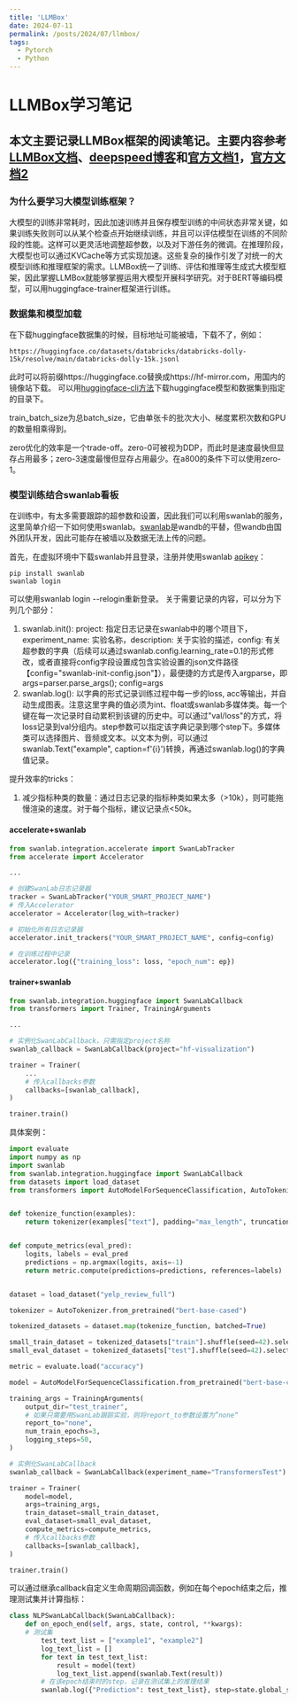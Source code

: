 ```yaml
---
title: 'LLMBox'
date: 2024-07-11
permalink: /posts/2024/07/llmbox/
tags:
  - Pytorch
  - Python
---
```

# LLMBox学习笔记

## 本文主要记录LLMBox框架的阅读笔记。主要内容参考[LLMBox文档](https://github.com/RUCAIBox/LLMBox)、[deepspeed博客](https://github.com/bobo0810/LearnDeepSpeed)和[官方文档1](https://github.com/microsoft/DeepSpeed/blob/master/blogs/deepspeed-ucp/chinese/README.md)，[官方文档2](https://www.deepspeed.ai/getting-started/)


### 为什么要学习大模型训练框架？

大模型的训练非常耗时，因此加速训练并且保存模型训练的中间状态非常关键，如果训练失败则可以从某个检查点开始继续训练，并且可以评估模型在训练的不同阶段的性能。这样可以更灵活地调整超参数，以及对下游任务的微调。在推理阶段，大模型也可以通过KVCache等方式实现加速。这些复杂的操作引发了对统一的大模型训练和推理框架的需求。LLMBox统一了训练、评估和推理等生成式大模型框架，因此掌握LLMBox就能够掌握运用大模型开展科学研究。对于BERT等编码模型，可以用huggingface-trainer框架进行训练。

### 数据集和模型加载
在下载huggingface数据集的时候，目标地址可能被墙，下载不了，例如：
```shell
https://huggingface.co/datasets/databricks/databricks-dolly-15k/resolve/main/databricks-dolly-15k.jsonl
```
此时可以将前缀https://huggingface.co替换成https://hf-mirror.com，用国内的镜像站下载。
可以用[huggingface-cli方法](https://hf-mirror.com/)下载huggingface模型和数据集到指定的目录下。

















train_batch_size为总batch_size，它由单张卡的批次大小、梯度累积次数和GPU的数量相乘得到。

zero优化的效率是一个trade-off。zero-0可被视为DDP，而此时是速度最快但显存占用最多；zero-3速度最慢但显存占用最少。在a800的条件下可以使用zero-1。

### 模型训练结合swanlab看板

在训练中，有太多需要跟踪的超参数和设置，因此我们可以利用swanlab的服务，这里简单介绍一下如何使用swanlab。[swanlab](https://swanlab.cn/)是wandb的平替，但wandb由国外团队开发，因此可能存在被墙以及数据无法上传的问题。

首先，在虚拟环境中下载swanlab并且登录，注册并使用swanlab [apikey](https://swanlab.cn/settings)：
```shell
pip install swanlab
swanlab login
```
可以使用swanlab login --relogin重新登录。
关于需要记录的内容，可以分为下列几个部分：
1. swanlab.init(): project: 指定日志记录在swanlab中的哪个项目下，experiment_name: 实验名称，description: 关于实验的描述，config: 有关超参数的字典（后续可以通过swanlab.config.learning_rate=0.1的形式修改，或者直接将config字段设置成包含实验设置的json文件路径【config="swanlab-init-config.json"】），最便捷的方式是传入argparse，即args=parser.parse_args(); config=args 
2. swanlab.log(): 以字典的形式记录训练过程中每一步的loss, acc等输出，并自动生成图表。注意这里字典的值必须为int、float或swanlab多媒体类。每一个键在每一次记录时自动累积到该键的历史中。可以通过"val/loss"的方式，将loss记录到val分组内。step参数可以指定该字典记录到哪个step下。多媒体类可以选择图片、音频或文本。以文本为例，可以通过swanlab.Text("example", caption=f'{i}')转换，再通过swanlab.log()的字典值记录。

提升效率的tricks：
1. 减少指标种类的数量：通过日志记录的指标种类如果太多（>10k），则可能拖慢渲染的速度。对于每个指标，建议记录点<50k。

#### accelerate+swanlab

```python
from swanlab.integration.accelerate import SwanLabTracker
from accelerate import Accelerator

...

# 创建SwanLab日志记录器
tracker = SwanLabTracker("YOUR_SMART_PROJECT_NAME")
# 传入Accelerator
accelerator = Accelerator(log_with=tracker)

# 初始化所有日志记录器
accelerator.init_trackers("YOUR_SMART_PROJECT_NAME", config=config)

# 在训练过程中记录
accelerator.log({"training_loss": loss, "epoch_num": ep})
```

#### trainer+swanlab
```python
from swanlab.integration.huggingface import SwanLabCallback
from transformers import Trainer, TrainingArguments

...

# 实例化SwanLabCallback，只需指定project名称
swanlab_callback = SwanLabCallback(project="hf-visualization")

trainer = Trainer(
    ...
    # 传入callbacks参数
    callbacks=[swanlab_callback],
)

trainer.train()
```
具体案例：
```python
import evaluate
import numpy as np
import swanlab
from swanlab.integration.huggingface import SwanLabCallback
from datasets import load_dataset
from transformers import AutoModelForSequenceClassification, AutoTokenizer, Trainer, TrainingArguments


def tokenize_function(examples):
    return tokenizer(examples["text"], padding="max_length", truncation=True)


def compute_metrics(eval_pred):
    logits, labels = eval_pred
    predictions = np.argmax(logits, axis=-1)
    return metric.compute(predictions=predictions, references=labels)


dataset = load_dataset("yelp_review_full")

tokenizer = AutoTokenizer.from_pretrained("bert-base-cased")

tokenized_datasets = dataset.map(tokenize_function, batched=True)

small_train_dataset = tokenized_datasets["train"].shuffle(seed=42).select(range(1000))
small_eval_dataset = tokenized_datasets["test"].shuffle(seed=42).select(range(1000))

metric = evaluate.load("accuracy")

model = AutoModelForSequenceClassification.from_pretrained("bert-base-cased", num_labels=5)

training_args = TrainingArguments(
    output_dir="test_trainer",
    # 如果只需要用SwanLab跟踪实验，则将report_to参数设置为”none“
    report_to="none",
    num_train_epochs=3,
    logging_steps=50,
)

# 实例化SwanLabCallback
swanlab_callback = SwanLabCallback(experiment_name="TransformersTest")

trainer = Trainer(
    model=model,
    args=training_args,
    train_dataset=small_train_dataset,
    eval_dataset=small_eval_dataset,
    compute_metrics=compute_metrics,
    # 传入callbacks参数
    callbacks=[swanlab_callback],
)

trainer.train()
```
可以通过继承callback自定义生命周期回调函数，例如在每个epoch结束之后，推理测试集并计算指标：
```python
class NLPSwanLabCallback(SwanLabCallback):    
    def on_epoch_end(self, args, state, control, **kwargs):
	# 测试集
        test_text_list = ["example1", "example2"]
        log_text_list = []
        for text in test_text_list:
            result = model(text)
            log_text_list.append(swanlab.Text(result))
        # 在该epoch结束时的step，记录在测试集上的推理结果
        swanlab.log({"Prediction": test_text_list}, step=state.global_step)
```
